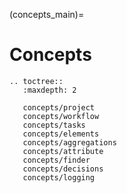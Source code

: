 (concepts_main)=
# Concepts

```{eval-rst}
.. toctree::
   :maxdepth: 2

   concepts/project
   concepts/workflow
   concepts/tasks
   concepts/elements
   concepts/aggregations
   concepts/attribute
   concepts/finder
   concepts/decisions
   concepts/logging
```